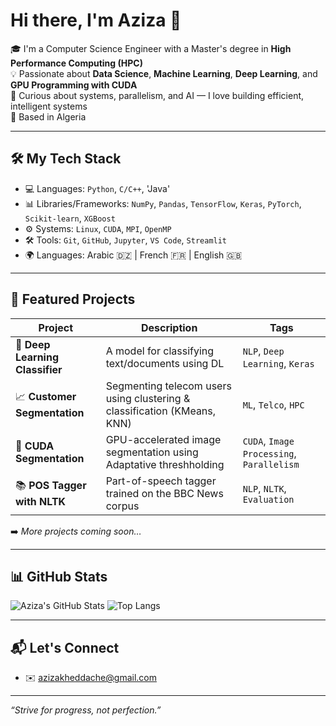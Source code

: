 # Hi there, I'm Aziza 👋

🎓 I'm a Computer Science Engineer with a Master's degree in **High Performance Computing (HPC)**  
💡 Passionate about **Data Science**, **Machine Learning**, **Deep Learning**, and **GPU Programming with CUDA**  
🧠 Curious about systems, parallelism, and AI — I love building efficient, intelligent systems  
📍 Based in Algeria

---

## 🛠️ My Tech Stack

- 💻 Languages: `Python`, `C/C++`, 'Java'
- 📊 Libraries/Frameworks: `NumPy`, `Pandas`, `TensorFlow`, `Keras`, `PyTorch`, `Scikit-learn`, `XGBoost`
- ⚙️ Systems: `Linux`, `CUDA`, `MPI`, `OpenMP`
- 🛠 Tools: `Git`, `GitHub`, `Jupyter`, `VS Code`, `Streamlit`
- 🌍 Languages: Arabic 🇩🇿 | French 🇫🇷 | English 🇬🇧

---

## 📂 Featured Projects

| Project | Description | Tags |
|--------|-------------|------|
| 🧠 **Deep Learning Classifier** | A model for classifying text/documents using DL | `NLP`, `Deep Learning`, `Keras` |
| 📈 **Customer Segmentation** | Segmenting telecom users using clustering & classification (KMeans, KNN) | `ML`, `Telco`, `HPC` |
| 🧮 **CUDA Segmentation** | GPU-accelerated image segmentation using Adaptative threshholding | `CUDA`, `Image Processing`, `Parallelism` |
| 📚 **POS Tagger with NLTK** | Part-of-speech tagger trained on the BBC News corpus | `NLP`, `NLTK`, `Evaluation` |

➡️ _More projects coming soon…_

---

## 📊 GitHub Stats

![Aziza's GitHub Stats](https://github-readme-stats.vercel.app/api?username=kheddacheaziza&show_icons=true&theme=radical)
![Top Langs](https://github-readme-stats.vercel.app/api/top-langs/?username=kheddacheaziza&layout=compact&theme=radical)

---

## 📬 Let's Connect
- ✉️ azizakheddache@gmail.com

---
*“Strive for progress, not perfection.”*
